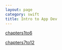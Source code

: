 ```yaml
---
layout: page
category: swift
title: Intro to App Dev
---
```


[chapters1to6](/IntroToAppDevForXcode11/Chapters1To6.playground)

[chapters7to12](IntroToAppDevForXcode11/Chapters1To6.playground)
